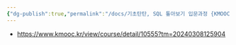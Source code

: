 ```yaml
---
{"dg-publish":true,"permalink":"/docs/기초탄탄, SQL 톺아보기 입문과정 {KMOOC}/","title":"기초탄탄, SQL 톺아보기 입문과정 {KMOOC}"}
---
```


- <https://www.kmooc.kr/view/course/detail/10555?tm=20240308125904>
